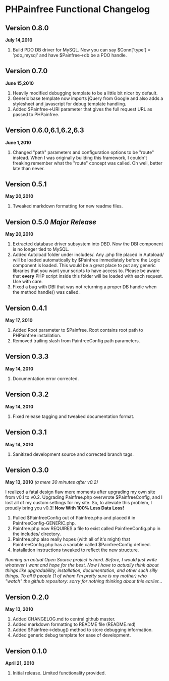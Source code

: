PHPainfree Functional Changelog
===============================

Version 0.8.0
-------------
**July 14,2010**

1. Build PDO DB driver for MySQL. Now you can say $Conn['type'] = 'pdo_mysql' and have $Painfree->db be a PDO handle.

Version 0.7.0
-------------
**June 15,2010**

1. Heavily modified debugging template to be a little bit nicer by default.
2. Generic base template now imports jQuery from Google and also adds a stylesheet and javascript for debug template handling.
3. Added $Painfree->URI parameter that gives the full request URL as passed to PHPainfree.

Version 0.6.0,6.1,6.2,6.3
-------------------------
**June 1,2010**

1. Changed "path" parameters and configuration options to be "route" instead. When I was originally building this framework, I couldn't freaking remember what the "route" concept was called. Oh well, better late than never.

Version 0.5.1
-------------
**May 20,2010**

1. Tweaked markdown formatting for new readme files.

Version 0.5.0 *Major Release*
-----------------------------
**May 20,2010**

1. Extracted database driver subsystem into DBD. Now the DBI component is no longer tied to MySQL.
2. Added Autoload folder under includes/. Any .php file placed in Autoload/ will be loaded automatically by $Painfree immediately before the Logic component is loaded. This would be a great place to put any generic libraries that you want your scripts to have access to. Please be aware that **every** PHP script inside this folder will be loaded with each request. Use with care.
3. Fixed a bug with DBI that was not returning a proper DB handle when the method handle() was called.

Version 0.4.1
-------------
**May 17, 2010**

1. Added Root parameter to $Painfree. Root contains root path to PHPainfree installation.
2. Removed trailing slash from PainfreeConfig path parameters.

Version 0.3.3
-------------
**May 14, 2010**

1. Documentation error corrected.

Version 0.3.2
-------------
**May 14, 2010**

1. Fixed release tagging and tweaked documentation format.

Version 0.3.1
-------------
**May 14, 2010**

1. Sanitized development source and corrected branch tags.

Version 0.3.0
-------------
**May 13, 2010** *(a mere 30 minutes after v0.2)*

I realized a fatal design flaw mere moments after upgrading my own site from v0.1 to v0.2. Upgrading Painfree.php overwrote $PainfreeConfig, and I lost all of my custom settings for my site. So, to aleviate this problem, I proudly bring you v0.3! **Now With 100% Less Data Loss!**

1. Pulled $PainfreeConfig out of Painfree.php and placed it in PainfreeConfig-GENERIC.php.
2. Painfree.php now REQUIRES a file to exist called PainfreeConfig.php in the includes/ directory.
3. Painfree.php also really hopes (with all of it's might) that PainfreeConfig.php has a variable called $PainfreeConfig defined. 
4. Installation instructions tweaked to reflect the new structure.

*Running an actual Open Source project is hard. Before, I would just write whatever I want and hope for the best. Now I have to actually think about things like upgradability, installation, documentation, and other such silly things. To all 9 people (1 of whom I'm pretty sure is my mother) who "watch" the github repository: sorry for nothing thinking about this earlier...*

Version 0.2.0
-------------
**May 13, 2010**

1. Added CHANGELOG.md to central github master.
2. Added markdown formatting to README file (README.md)
3. Added $Painfree->debug() method to store debugging information.
4. Added generic debug template for ease of development.

Version 0.1.0
-------------
**April 21, 2010**

1. Initial release. Limited functionality provided. 
